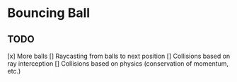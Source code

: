 # Bouncing Ball

## TODO
[x] More balls
[] Raycasting from balls to next position
[] Collisions based on ray interception
[] Collisions based on physics (conservation of momentum, etc.)